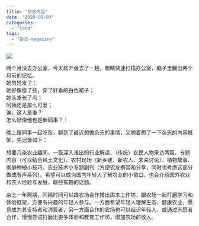 ```yaml
---
title: "杂志内容"
date: "2020-09-03"
categories: 
  - "land"
tags: 
  - "杂志-magazine"
---
```

![](https://f000.backblazeb2.com/file/quietpark/IMG_20200825_174843-tuya.jpg)

两个月没去办公室，今天趁开会去了一趟，眼睛快速扫描办公室，脑子里翻出两个月前的记忆。  
她剪短发了；  
她好像瘦了些，穿了好看的白色裙子；  
她头发长了点；  
阿姨还是那么可爱；  
诶，这人是谁？  
怎么好像他也是新同事？！  
  
晚上跟同事一起吃饭，聊到了最近想做杂志的事情，又顺着想了一下杂志的内容框架，先记录如下：  
  
想要几条农业趣闻、一篇深入浅出的行业解读、（传统）农民人物采访两篇、专题内容（可以结合风土文化）、农村现场（新乡建、新农人、未来讨论）、植物故事、家庭种植小技巧、农业技术小专题副刊（方便农友携带和分享，同时也考虑这部分做成有声系列）。希望可以成为国内年轻人了解农业的小窗口，也会介绍国外农业和农人经验与发展，聊些有趣的话题。  
  
杂志一年两期，间隔时间可以跟农场合作推出周末工作坊，跟农场一起打磨学习和体验框架，方便有兴趣的年轻人参与。一方面希望年轻人理解生态、健康农业，愿意成为其支持者和消费者，另一方面合作的农场也可以结识年轻人，或通过志愿者合作，慢慢尝试打磨出更多体验和教育工作坊，增加农场的收入。
